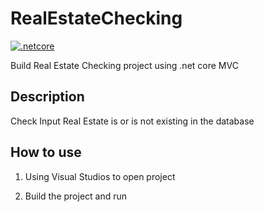 # RealEstateChecking

[![.netcore](https://img.shields.io/badge/.net%20core-2.0-blue.svg)](https://github.com/dotnet/core)
 
Build Real Estate Checking project using .net core MVC
 
## Description
 
Check Input Real Estate is or is not existing in the database 
 
## How to use

1. Using Visual Studios to open project

2. Build the project and run
